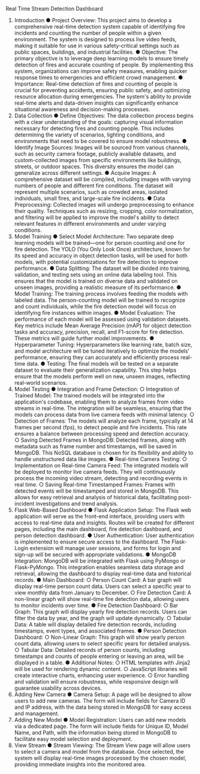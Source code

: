 Real Time Stream Detection Dashboard 

1. Introduction
● Project Overview:
This project aims to develop a comprehensive real-time detection system capable of
identifying fire incidents and counting the number of people within a given environment.
The system is designed to process live video feeds, making it suitable for use in various
safety-critical settings such as public spaces, buildings, and industrial facilities.
● Objective:
The primary objective is to leverage deep learning models to ensure timely detection of
fires and accurate counting of people. By implementing this system, organizations can
improve safety measures, enabling quicker response times to emergencies and efficient
crowd management.
● Importance:
Real-time detection of fires and counting of people is crucial for preventing accidents,
ensuring public safety, and optimizing resource allocation during emergencies. The
system's ability to provide real-time alerts and data-driven insights can significantly
enhance situational awareness and decision-making processes.
2. Data Collection
● Define Objectives:
The data collection process begins with a clear understanding of the goals: capturing
visual information necessary for detecting fires and counting people. This includes
determining the variety of scenarios, lighting conditions, and environments that need to
be covered to ensure model robustness.
● Identify Image Sources:
Images will be sourced from various channels, such as security camera footage, publicly
available datasets, and custom-collected images from specific environments like
buildings, streets, or outdoor spaces. This diversity ensures the model can generalize
across different settings.
● Acquire Images:
A comprehensive dataset will be compiled, including images with varying numbers of
people and different fire conditions. The dataset will represent multiple scenarios, such as
crowded areas, isolated individuals, small fires, and large-scale fire incidents.
● Data Preprocessing:
Collected images will undergo preprocessing to enhance their quality. Techniques such as
resizing, cropping, color normalization, and filtering will be applied to improve the
model's ability to detect relevant features in different environments and under varying
conditions.
3. Model Training
● Select Model Architecture:
Two separate deep learning models will be trained—one for person counting and one for
fire detection. The YOLO (You Only Look Once) architecture, known for its speed and
accuracy in object detection tasks, will be used for both models, with potential
customizations for fire detection to improve performance.
● Data Splitting:
The dataset will be divided into training, validation, and testing sets using an online data
labeling tool. This ensures that the model is trained on diverse data and validated on
unseen images, providing a realistic measure of its performance.
● Model Training:
The training process involves feeding the models with labeled data. The person-counting
model will be trained to recognize and count individuals, while the fire detection model
will focus on identifying fire instances within images.
● Model Evaluation:
The performance of each model will be assessed using validation datasets. Key metrics
include Mean Average Precision (mAP) for object detection tasks and accuracy,
precision, recall, and F1-score for fire detection. These metrics will guide further model
improvements.
● Hyperparameter Tuning:
Hyperparameters like learning rate, batch size, and model architecture will be tuned
iteratively to optimize the models' performance, ensuring they can accurately and
efficiently process real-time data.
● Testing:
The final models will be tested on a separate dataset to evaluate their generalization
capability. This step helps ensure that the models perform well on new, unseen images,
reflecting real-world scenarios.
4. Model Testing
● Integration and Frame Detection:
○ Integration of Trained Model:
The trained models will be integrated into the application's codebase, enabling
them to analyze frames from video streams in real-time. The integration will be
seamless, ensuring that the models can process data from live camera feeds with
minimal latency.
○ Detection of Frames:
The models will analyze each frame, typically at 14 frames per second (fps), to
detect people and fire incidents. This rate ensures a balance between processing
speed and detection accuracy.
○ Saving Detected Frames in MongoDB:
Detected frames, along with metadata such as frame number and timestamps, will
be saved in MongoDB. This NoSQL database is chosen for its flexibility and
ability to handle unstructured data like images.
● Real-time Camera Testing:
○ Implementation on Real-time Camera Feed:
The integrated models will be deployed to monitor live camera feeds. They will
continuously process the incoming video stream, detecting and recording events
in real time.
○ Saving Real-time Timestamped Frames:
Frames with detected events will be timestamped and stored in MongoDB. This
allows for easy retrieval and analysis of historical data, facilitating post-incident
investigations and trend analysis.
5. Flask Web-Based Dashboard
● Flask Application Setup:
The Flask web application will serve as the front-end interface, providing users with
access to real-time data and insights. Routes will be created for different pages, including
the main dashboard, fire detection dashboard, and person detection dashboard.
● User Authentication:
User authentication is implemented to ensure secure access to the dashboard. The
Flask-Login extension will manage user sessions, and forms for login and sign-up will be
secured with appropriate validations.
● MongoDB Integration:
MongoDB will be integrated with Flask using PyMongo or Flask-PyMongo. This
integration enables seamless data storage and retrieval, allowing the dashboard to display
real-time data and historical records.
● Main Dashboard:
○ Person Count Card:
A bar graph will display real-time person count data. Users can select a specific
year to view monthly data from January to December.
○ Fire Detection Card:
A non-linear graph will show real-time fire detection data, allowing users to
monitor incidents over time.
● Fire Detection Dashboard:
○ Bar Graph:
This graph will display yearly fire detection records. Users can filter the data by
year, and the graph will update dynamically.
○ Tabular Data:
A table will display detailed fire detection records, including timestamps, event
types, and associated frames.
● Person Detection Dashboard:
○ Non-Linear Graph:
This graph will show yearly person count data, allowing users to select specific
years for detailed analysis.
○ Tabular Data:
Detailed records of person counts, including timestamps and counts of people
entering or leaving an area, will be displayed in a table.
● Additional Notes:
○ HTML templates with Jinja2 will be used for rendering dynamic content.
○ JavaScript libraries will create interactive charts, enhancing user experience.
○ Error handling and validation will ensure robustness, while responsive design will
guarantee usability across devices.
6. Adding New Camera
● Camera Setup:
A page will be designed to allow users to add new cameras. The form will include fields
for Camera ID and IP address, with the data being stored in MongoDB for easy access
and management.
7. Adding New Model
● Model Registration:
Users can add new models via a dedicated page. The form will include fields for Unique
ID, Model Name, and Path, with the information being stored in MongoDB to facilitate
easy model selection and deployment.
8. View Stream
● Stream Viewing:
The Stream View page will allow users to select a camera and model from the database.
Once selected, the system will display real-time images processed by the chosen model,
providing immediate insights into the monitored area.
